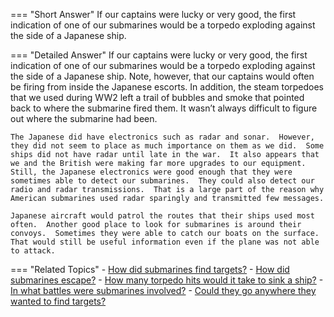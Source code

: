 
=== "Short Answer"
    If our captains were lucky or very good, the first indication of one of our submarines would be a torpedo exploding against the side of a Japanese ship.

=== "Detailed Answer"
    If our captains were lucky or very good, the first indication of one of our submarines would be a torpedo exploding against the side of a Japanese ship.  Note, however, that our captains would often be firing from inside the Japanese escorts.  In addition, the steam torpedoes that we used during WW2 left a trail of bubbles and smoke that pointed back to where the submarine fired them.  It wasn’t always difficult to figure out where the submarine had been.

    The Japanese did have electronics such as radar and sonar.  However, they did not seem to place as much importance on them as we did.  Some ships did not have radar until late in the war.  It also appears that we and the British were making far more upgrades to our equipment.  Still, the Japanese electronics were good enough that they were sometimes able to detect our submarines.  They could also detect our radio and radar transmissions.  That is a large part of the reason why American submarines used radar sparingly and transmitted few messages.

    Japanese aircraft would patrol the routes that their ships used most often.  Another good place to look for submarines is around their convoys.  Sometimes they were able to catch our boats on the surface.  That would still be useful information even if the plane was not able to attack.

=== "Related Topics"
    - [How did submarines find targets?](../FAQs/how-did-submarines-find-targets.md)
    - [How did submarines escape?](../FAQs/how-did-submarines-escape.md)
    - [How many torpedo hits would it take to sink a ship?](../FAQs/how-many-torpedo-hits-would-it-take-to-sink-a-ship.md)
    - [In what battles were submarines involved?](../FAQs/in-what-battles-were-submarines-involved.md)
    - [Could they go anywhere they wanted to find targets?](../FAQs/could-they-go-anywhere-they-wanted-to-find-targets.md)
